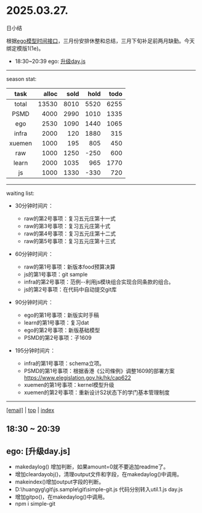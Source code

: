 # 2025.03.27.
日小结

<a id="top"></a>
根据[ego模型时间接口](https://gitee.com/hyg/blog/blob/master/timeflow.md)，三月份安排休整和总结，三月下旬补足前两月缺勤。今天绑定模版1(1e)。

<a id="index"></a>
- 18:30~20:39	ego: [升级day.js](#20250327183000)

---
season stat:

| task | alloc | sold | hold | todo |
| :---: | ---: | ---: | ---: | ---: |
| total | 13530 | 8010 | 5520 | 6255 |
| PSMD | 4000 | 2990 | 1010 | 1335 |
| ego | 2530 | 1090 | 1440 | 1065 |
| infra | 2000 | 120 | 1880 | 315 |
| xuemen | 1000 | 195 | 805 | 450 |
| raw | 1000 | 1250 | -250 | 600 |
| learn | 2000 | 1035 | 965 | 1770 |
| js | 1000 | 1330 | -330 | 720 |

---
waiting list:


- 30分钟时间片：
  - raw的第2号事项：复习五元庄第十一式
  - raw的第3号事项：复习五元庄第十式
  - raw的第4号事项：复习五元庄第十二式
  - raw的第5号事项：复习五元庄第十三式

- 60分钟时间片：
  - raw的第1号事项：新版本food预算决算
  - js的第1号事项：git sample
  - infra的第2号事项：范例--利用js模块组合实现合同条款的组合。
  - js的第2号事项：在代码中自动提交git库

- 90分钟时间片：
  - ego的第1号事项：新版实时手稿
  - learn的第1号事项：复习dat
  - ego的第2号事项：新版基础模型
  - PSMD的第2号事项：子1609

- 195分钟时间片：
  - infra的第1号事项：schema立项。
  - PSMD的第1号事项：根据香港《公司條例》调整1609的部署方案 https://www.elegislation.gov.hk/hk/cap622
  - xuemen的第1号事项：kernel模型升级
  - xuemen的第2号事项：重新设计S2状态下的学门基本管理制度

---
<a href="mailto:huangyg@mars22.com?subject=关于2025.03.27.[升级day.js]任务&body=日期: 2025.03.27.%0D%0A序号: 5%0D%0A手稿:../../draft/2025/20250327.02.md%0D%0A---请勿修改邮件主题及以上内容 从下一行开始写您的想法---%0D%0A">[email]</a> | [top](#top) | [index](#index)
<a id="20250327183000"></a>
## 18:30 ~ 20:39
## ego: [升级day.js]

- makedaylog() 增加判断，如果amount=0就不要追加readme了。
- 增加cleardayobj()，清理output文件和字段，在makedaylog()中调用。
- makeindex()增加output字段的判断。
- D:\huangyg\git\js.sample\git\simple-git.js 代码分别转入util.1.js day.js
- 增加gitpo()，在makedaylog()中调用。
- npm i simple-git